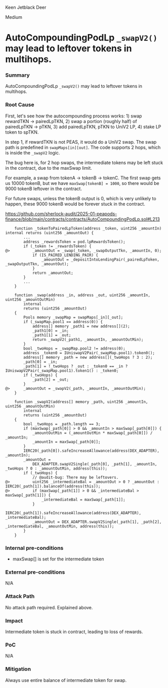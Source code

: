 Keen Jetblack Deer

Medium

# AutoCompoundingPodLp `_swapV2()` may lead to leftover tokens in multihops.


### Summary

AutoCompoundingPodLp `_swapV2()` may lead to leftover tokens in multihops.

### Root Cause

First, let's see how the autocompounding process works: 1) swap rewardTKN -> pairedLpTKN, 2) swap a portion (roughly half) of pairedLpTKN -> pTKN, 3) add pairedLpTKN, pTKN to UniV2 LP, 4) stake LP token to spTKN.

In step 1, if rewardTKN is not PEAS, it would do a UniV2 swap. The swap path is predefined in `swapMaps[in][out]`. The code supports 2 hops, which is inside the `_swapV2` logic.

The bug here is, for 2 hop swaps, the intermediate tokens may be left stuck in the contract, due to the maxSwap limit.

For example, a swap from tokenA -> tokenB -> tokenC. The first swap gets us 10000 tokenB, but we have `maxSwap[tokenB] = 1000`, so there would be 9000 tokenB leftover in the contract.

For future swaps, unless the tokenB output is 0, which is very unlikely to happen, these 9000 tokenB would be forever stuck in the contract.

https://github.com/sherlock-audit/2025-01-peapods-finance/blob/main/contracts/contracts/AutoCompoundingPodLp.sol#L213

```solidity
    function _tokenToPairedLpToken(address _token, uint256 _amountIn) internal returns (uint256 _amountOut) {
        ...
        address _rewardsToken = pod.lpRewardsToken();
        if (_token != _rewardsToken) {
@>          _amountOut = _swap(_token, _swapOutputTkn, _amountIn, 0);
            if (IS_PAIRED_LENDING_PAIR) {
                _amountOut = _depositIntoLendingPair(_pairedLpToken, _swapOutputTkn, _amountOut);
            }
            return _amountOut;
        }
        ...
    }

    function _swap(address _in, address _out, uint256 _amountIn, uint256 _amountOutMin)
        internal
        returns (uint256 _amountOut)
    {
        Pools memory _swapMap = swapMaps[_in][_out];
        if (_swapMap.pool1 == address(0)) {
            address[] memory _path1 = new address[](2);
            _path1[0] = _in;
            _path1[1] = _out;
            return _swapV2(_path1, _amountIn, _amountOutMin);
        }
        bool _twoHops = _swapMap.pool2 != address(0);
        address _token0 = IUniswapV2Pair(_swapMap.pool1).token0();
        address[] memory _path = new address[](_twoHops ? 3 : 2);
        _path[0] = _in;
        _path[1] = !_twoHops ? _out : _token0 == _in ? IUniswapV2Pair(_swapMap.pool1).token1() : _token0;
        if (_twoHops) {
            _path[2] = _out;
        }
@>      _amountOut = _swapV2(_path, _amountIn, _amountOutMin);
    }

    function _swapV2(address[] memory _path, uint256 _amountIn, uint256 _amountOutMin)
        internal
        returns (uint256 _amountOut)
    {
        bool _twoHops = _path.length == 3;
        if (maxSwap[_path[0]] > 0 && _amountIn > maxSwap[_path[0]]) {
            _amountOutMin = (_amountOutMin * maxSwap[_path[0]]) / _amountIn;
            _amountIn = maxSwap[_path[0]];
        }
        IERC20(_path[0]).safeIncreaseAllowance(address(DEX_ADAPTER), _amountIn);
        _amountOut =
            DEX_ADAPTER.swapV2Single(_path[0], _path[1], _amountIn, _twoHops ? 0 : _amountOutMin, address(this));
        if (_twoHops) {
            // @audit-bug: There may be leftovers.
@>          uint256 _intermediateBal = _amountOut > 0 ? _amountOut : IERC20(_path[1]).balanceOf(address(this));
@>          if (maxSwap[_path[1]] > 0 && _intermediateBal > maxSwap[_path[1]]) {
                _intermediateBal = maxSwap[_path[1]];
            }
            IERC20(_path[1]).safeIncreaseAllowance(address(DEX_ADAPTER), _intermediateBal);
            _amountOut = DEX_ADAPTER.swapV2Single(_path[1], _path[2], _intermediateBal, _amountOutMin, address(this));
        }
    }
```

### Internal pre-conditions

- maxSwap[] is set for the intermediate token

### External pre-conditions

N/A

### Attack Path

No attack path required. Explained above.

### Impact

Intermediate token is stuck in contract, leading to loss of rewards.

### PoC

N/A

### Mitigation

Always use entire balance of intermediate token for swap.
